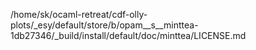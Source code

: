 /home/sk/ocaml-retreat/cdf-olly-plots/_esy/default/store/b/opam__s__minttea-1db27346/_build/install/default/doc/minttea/LICENSE.md